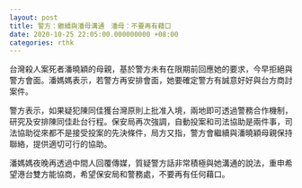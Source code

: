 ```yaml
---
layout: post
title: 警方：繼續與潘母溝通　潘母：不要再有藉口
date: 2020-10-25 22:05:00.000000000 +08:00
categories: rthk
---
```


台灣殺人案死者潘曉穎的母親，基於警方未有在限期前回應她的要求，今早拒絕與警方會面。潘媽媽表示，若警方再安排會面，她要確定警方有誠意好好與台方商討案件。

警方表示，如果疑犯陳同佳獲台灣原則上批准入境，兩地即可透過警務合作機制，研究及安排陳同佳赴台行程。保安局再次強調，自動投案和司法協助是兩件事，司法協助從來都不是接受投案的先決條件，局方又指，警方會繼續與潘曉穎母親保持聯絡，提供適切可行的協助。

潘媽媽夜晚再透過中間人回覆傳媒，質疑警方話非常積極與她溝通的說法，重申希望港台雙方能協商，希望保安局和警務處，不要再有任何藉口。
